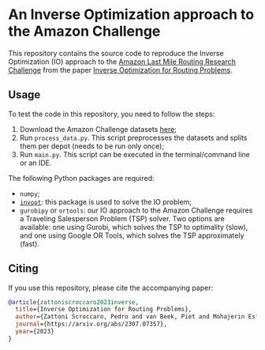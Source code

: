 # An Inverse Optimization approach to the Amazon Challenge

This repository contains the source code to reproduce the Inverse Optimization (IO) approach to the [Amazon Last Mile Routing Research Challenge](https://routingchallenge.mit.edu/) from the paper [Inverse Optimization for Routing Problems](https://arxiv.org/abs/2307.07357).

## Usage

To test the code in this repository, you need to follow the steps:
1. Download the Amazon Challenge datasets [here](https://aws.amazon.com/marketplace/pp/prodview-rqkdusd3nz3mw);
2. Run `process_data.py`. This script preprocesses the datasets and splits them per depot (needs to be run only once);
3. Run `main.py`. This script can be executed in the terminal/command line or an IDE.

The following Python packages are required:
- `numpy`;
- [`invopt`](https://github.com/pedroszattoni/invopt): this package is used to solve the IO problem;
- `gurobipy` or `ortools`: our IO approach to the Amazon Challenge requires a Traveling Salesperson Problem (TSP) solver. Two options are available: one using Gurobi, which solves the TSP to optimality (slow), and one using Google OR Tools, which solves the TSP approximately (fast).

## Citing
If you use this repository, please cite the accompanying paper:

```bibtex
@article{zattoniscroccaro2023inverse,
  title={Inverse Optimization for Routing Problems},
  author={Zattoni Scroccaro, Pedro and van Beek, Piet and Mohajerin Esfahani, Peyman and Atasoy, Bilge},
  journal={https://arxiv.org/abs/2307.07357},
  year={2023}
}
```